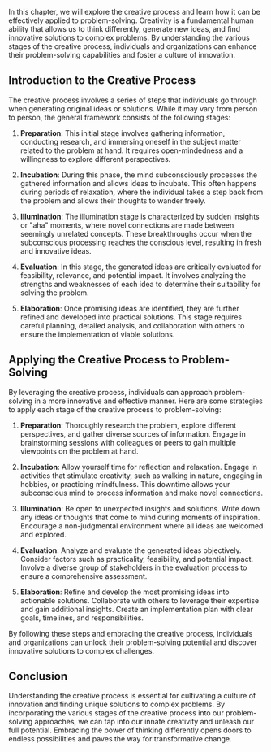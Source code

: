 
In this chapter, we will explore the creative process and learn how it can be effectively applied to problem-solving. Creativity is a fundamental human ability that allows us to think differently, generate new ideas, and find innovative solutions to complex problems. By understanding the various stages of the creative process, individuals and organizations can enhance their problem-solving capabilities and foster a culture of innovation.

Introduction to the Creative Process
------------------------------------

The creative process involves a series of steps that individuals go through when generating original ideas or solutions. While it may vary from person to person, the general framework consists of the following stages:

1. **Preparation**: This initial stage involves gathering information, conducting research, and immersing oneself in the subject matter related to the problem at hand. It requires open-mindedness and a willingness to explore different perspectives.

2. **Incubation**: During this phase, the mind subconsciously processes the gathered information and allows ideas to incubate. This often happens during periods of relaxation, where the individual takes a step back from the problem and allows their thoughts to wander freely.

3. **Illumination**: The illumination stage is characterized by sudden insights or "aha" moments, where novel connections are made between seemingly unrelated concepts. These breakthroughs occur when the subconscious processing reaches the conscious level, resulting in fresh and innovative ideas.

4. **Evaluation**: In this stage, the generated ideas are critically evaluated for feasibility, relevance, and potential impact. It involves analyzing the strengths and weaknesses of each idea to determine their suitability for solving the problem.

5. **Elaboration**: Once promising ideas are identified, they are further refined and developed into practical solutions. This stage requires careful planning, detailed analysis, and collaboration with others to ensure the implementation of viable solutions.

Applying the Creative Process to Problem-Solving
------------------------------------------------

By leveraging the creative process, individuals can approach problem-solving in a more innovative and effective manner. Here are some strategies to apply each stage of the creative process to problem-solving:

1. **Preparation**: Thoroughly research the problem, explore different perspectives, and gather diverse sources of information. Engage in brainstorming sessions with colleagues or peers to gain multiple viewpoints on the problem at hand.

2. **Incubation**: Allow yourself time for reflection and relaxation. Engage in activities that stimulate creativity, such as walking in nature, engaging in hobbies, or practicing mindfulness. This downtime allows your subconscious mind to process information and make novel connections.

3. **Illumination**: Be open to unexpected insights and solutions. Write down any ideas or thoughts that come to mind during moments of inspiration. Encourage a non-judgmental environment where all ideas are welcomed and explored.

4. **Evaluation**: Analyze and evaluate the generated ideas objectively. Consider factors such as practicality, feasibility, and potential impact. Involve a diverse group of stakeholders in the evaluation process to ensure a comprehensive assessment.

5. **Elaboration**: Refine and develop the most promising ideas into actionable solutions. Collaborate with others to leverage their expertise and gain additional insights. Create an implementation plan with clear goals, timelines, and responsibilities.

By following these steps and embracing the creative process, individuals and organizations can unlock their problem-solving potential and discover innovative solutions to complex challenges.

Conclusion
----------

Understanding the creative process is essential for cultivating a culture of innovation and finding unique solutions to complex problems. By incorporating the various stages of the creative process into our problem-solving approaches, we can tap into our innate creativity and unleash our full potential. Embracing the power of thinking differently opens doors to endless possibilities and paves the way for transformative change.
